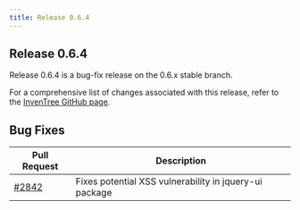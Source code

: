 ```yaml
---
title: Release 0.6.4
---
```


## Release 0.6.4

Release 0.6.4 is a bug-fix release on the 0.6.x stable branch.

For a comprehensive list of changes associated with this release, refer to the [InvenTree GitHub page](https://github.com/inventree/InvenTree/milestone/18).

## Bug Fixes

| Pull Request | Description |
| --- | --- |
| [#2842](https://github.com/inventree/InvenTree/pull/2842) | Fixes potential XSS vulnerability in jquery-ui package | 
